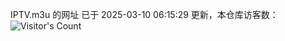 IPTV.m3u 的网址 已于 2025-03-10 06:15:29 更新，本仓库访客数：![Visitor's Count](https://profile-counter.glitch.me/hero1898_tv/count.svg)
